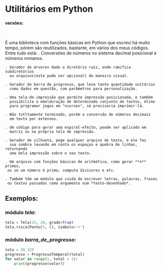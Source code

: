 # Utilitários em Python 

#### versões:
<a href="https://github.com/TheAlgorithms/">
    <img src="https://img.shields.io/pypi/pyversions/tomlkit.svg?logo=python&logoColor=white" height="15">
</a>

É uma biblioteca com funções básicas em Python que escrevi há muito tempo, pórem são reutilizados, bastante, em vários dos meus códigos.
Entre tudo está:
    . Conversões de números no sistema decimal posicional e números romanos.
    
    . Gerador de árvores dado o diretório raíz, onde ramifica subdiretórios
      ou arquivos(este pode ser opcional) de maneira visual.
    
    . Gerador de barra de progresso, que leva tanto quantidade unitários
      como dados em questão, com parâmetros para personalização.
    
    . Uma tela-de-impressão que permite impressão posicionada, e também 
      possibilita a emolduração de determinado conjunto de textos, ótimo
      para programar jogos em "ncurses", só precisaria imprimir-lá.
      
    . Não totltamente terminado, porém a conversão de números decimais 
      em texto por extensos.
     
    . Um código para gerar uma espiral-efeito, poode ser aplicado em 
      matriz ou na própria tela de impressão.
     
    . Gerador de silhueta, pege qualquer arquivo de texto, e ele faz 
      sua sombra levando em conta os espaços e quebra de linhas, retornando
      uma bela impressão sobre o seu texto.
     
    . Um arquivo com funções básicas de aritmética, como gerar **n** primos,
     ou se um número é primo, computa divisores e etc.

    . Também têm um módulo que cuida de escrever letras, palavras, frases
     ou textos passados como argumento num *texto-desenhado*.


## Exemplos:

### módulo *tela*:
```python
tela = Tela(15, 20, grade=True)
tela.risca(Ponto(5, 6), simbolo='+')
```

### módulo *barra_de_progresso*:
```python
tota = 50_329
progresso = ProgressoTemporal(total)
for valor in range(1, total + 1):
    print(progresso(valor))
```
